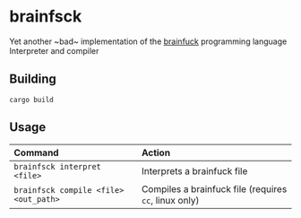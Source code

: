 # brainfsck

Yet another ~bad~ implementation of the [brainfuck](https://esolangs.org/wiki/Brainfuck) programming language \
Interpreter and compiler


## Building
`cargo build`

## Usage
| Command                                     | Action                                                  |
| :------------------------------------------ | :------------------------------------------------------ |
| `brainfsck interpret <file>`                | Interprets a brainfuck file                             |
| `brainfsck compile <file> <out_path>`       | Compiles a brainfuck file (requires `cc`, linux only)   |
